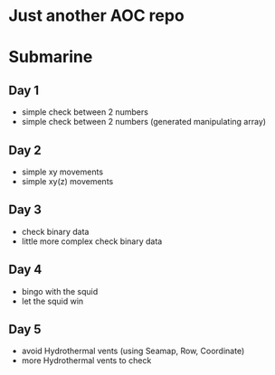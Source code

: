 # Just another AOC repo

# Submarine
## Day 1 
* simple check between 2 numbers
* simple check between 2 numbers (generated manipulating array)

## Day 2 
* simple xy movements
* simple xy(z) movements

## Day 3
* check binary data
* little more complex check binary data

## Day 4
* bingo with the squid
* let the squid win

## Day 5
* avoid Hydrothermal vents (using Seamap, Row, Coordinate)
* more Hydrothermal vents to check
